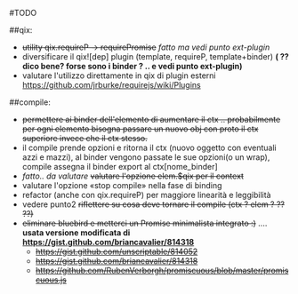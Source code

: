 #TODO

##qix:
* ~~utility qix.requireP -> requirePromise~~ *fatto ma vedi punto ext-plugin*
* diversificare il qix![dep] plugin (template, requireP, template+binder) **( ?? dico bene? forse sono i binder ? .. e vedi punto ext-plugin)**
* valutare l'utilizzo direttamente in qix di plugin esterni https://github.com/jrburke/requirejs/wiki/Plugins

##compile:
* ~~permettere ai binder dell'elemento di aumentare il ctx .. 
	probabilmente per ogni elemento bisogna passare un nuovo obj con proto il ctx superiore 
	invece che il ctx stesso.~~
* il compile prende opzioni e ritorna il ctx (nuovo oggetto con eventuali azzi e mazzi), 
  al binder vengono passate le sue opzioni(o un wrap), compile assegna il binder export al ctx[nome_binder]    
* *fatto.. da valutare* ~~valutare l'opzione elem.$qix per il context~~
* valutare l'opzione «stop compile» nella fase di binding
* refactor (anche con qix.requireP) per maggiore linearità e leggibilità
* vedere punto2 ~~riflettere su cosa deve tornare il compile (ctx ? elem ?  ?? ??)~~
* ~~eliminare bluebird e metterci un Promise minimalista integrato :)~~
	.... **usata versione modificata di https://gist.github.com/briancavalier/814318**
	* ~~https://gist.github.com/unscriptable/814052~~
	* ~~https://gist.github.com/briancavalier/814318~~
	* ~~https://github.com/RubenVerborgh/promiscuous/blob/master/promiscuous.js~~

